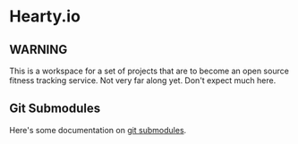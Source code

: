 # Hearty.io

## WARNING

This is a workspace for a set of projects that are to become an open source fitness tracking service. Not very far along yet. Don't expect much here.

## Git Submodules

Here's some documentation on [git submodules](http://git-scm.com/book/en/Git-Tools-Submodules).